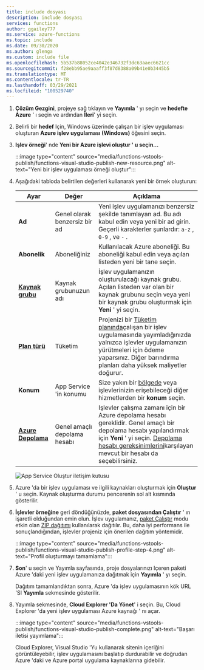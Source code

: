 ```yaml
---
title: include dosyası
description: include dosyası
services: functions
author: ggailey777
ms.service: azure-functions
ms.topic: include
ms.date: 09/30/2020
ms.author: glenga
ms.custom: include file
ms.openlocfilehash: 5b537b88052ce4042e346732f3dc63aaec6621cc
ms.sourcegitcommit: f28ebb95ae9aaaff3f87d8388a09b41e0b3445b5
ms.translationtype: MT
ms.contentlocale: tr-TR
ms.lasthandoff: 03/29/2021
ms.locfileid: "100529740"
---
```

1. **Çözüm Gezgini**, projeye sağ tıklayın ve **Yayımla** ' yı seçin ve **hedefte** **Azure** ' ı seçin ve ardından **İleri**' yi seçin.

1. Belirli bir **hedef** Için, Windows üzerinde çalışan bir işlev uygulaması oluşturan **Azure işlev uygulaması (Windows)** öğesini seçin.

1. **Işlev örneği**' nde **Yeni bir Azure işlevi oluştur ' u seçin...** 

    :::image type="content" source="media/functions-vstools-publish/functions-visual-studio-publish-new-resource.png" alt-text="Yeni bir işlev uygulaması örneği oluştur":::

1. Aşağıdaki tabloda belirtilen değerleri kullanarak yeni bir örnek oluşturun:

    | Ayar      | Değer  | Açıklama                                |
    | ------------ |  ------- | -------------------------------------------------- |
    | **Ad** | Genel olarak benzersiz bir ad | Yeni işlev uygulamanızı benzersiz şekilde tanımlayan ad. Bu adı kabul edin veya yeni bir ad girin. Geçerli karakterler şunlardır: `a-z` , `0-9` , ve `-` . |
    | **Abonelik** | Aboneliğiniz | Kullanılacak Azure aboneliği. Bu aboneliği kabul edin veya açılan listeden yeni bir tane seçin. |
    | **[Kaynak grubu](../articles/azure-resource-manager/management/overview.md)** | Kaynak grubunuzun adı |  İşlev uygulamanızın oluşturulacağı kaynak grubu. Açılan listeden var olan bir kaynak grubunu seçin veya yeni bir kaynak grubu oluşturmak için **Yeni** ' yi seçin.|
    | **[Plan türü](../articles/azure-functions/functions-scale.md)** | Tüketim | Projenizi bir [Tüketim planında](../articles/azure-functions/consumption-plan.md)çalışan bir işlev uygulamasında yayımladığınızda yalnızca işlevler uygulamanızın yürütmeleri için ödeme yaparsınız. Diğer barındırma planları daha yüksek maliyetler doğurur. |
    | **Konum** | App Service 'in konumu | Size yakın bir [bölgede](https://azure.microsoft.com/regions/) veya işlevlerinizin erişebileceği diğer hizmetlerden bir **konum** seçin. |
    | **[Azure Depolama](../articles/azure-functions/storage-considerations.md)** | Genel amaçlı depolama hesabı | Işlevler çalışma zamanı için bir Azure depolama hesabı gereklidir. Genel amaçlı bir depolama hesabı yapılandırmak için **Yeni** ' yi seçin. [Depolama hesabı gereksinimlerini](../articles/azure-functions/storage-considerations.md#storage-account-requirements)karşılayan mevcut bir hesabı da seçebilirsiniz.  |

    ![App Service Oluştur iletişim kutusu](./media/functions-vstools-publish/functions-visual-studio-publish.png)

1. Azure 'da bir işlev uygulaması ve ilgili kaynakları oluşturmak için **Oluştur** ' u seçin. Kaynak oluşturma durumu pencerenin sol alt kısmında gösterilir. 

1. **İşlevler örneğine** geri döndüğünüzde, **paket dosyasından Çalıştır** ' ın işaretli olduğundan emin olun. İşlev uygulamanız, [paket Çalıştır](../articles/azure-functions/run-functions-from-deployment-package.md) modu etkin olan [ZIP dağıtımı](../articles/azure-functions/functions-deployment-technologies.md#zip-deploy) kullanılarak dağıtılır. Bu, daha iyi performans ile sonuçlandığından, işlevler projeniz için önerilen dağıtım yöntemidir. 

    :::image type="content" source="media/functions-vstools-publish/functions-visual-studio-publish-profile-step-4.png" alt-text="Profil oluşturmayı tamamlama":::

1. **Son**' u seçin ve Yayımla sayfasında, proje dosyalarınızı Içeren paketi Azure 'daki yeni işlev uygulamanıza dağıtmak için **Yayımla** ' yı seçin. 

    Dağıtım tamamlandıktan sonra, Azure 'da işlev uygulamasının kök URL 'SI **Yayımla** sekmesinde gösterilir. 
    
1.  Yayımla sekmesinde, **Cloud Explorer 'Da Yönet**' i seçin. Bu, Cloud Explorer 'da yeni işlev uygulaması Azure kaynağı ' nı açar. 
    
    :::image type="content" source="media/functions-vstools-publish/functions-visual-studio-publish-complete.png" alt-text="Başarı iletisi yayımlama":::
    
    Cloud Explorer, Visual Studio 'Yu kullanarak sitenin içeriğini görüntüleyebilir, işlev uygulamasını başlatıp durdurabilir ve doğrudan Azure 'daki ve Azure portal uygulama kaynaklarına gidebilir. 
